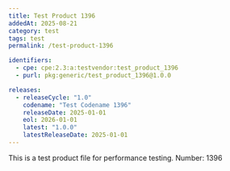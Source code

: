 ```yaml
---
title: Test Product 1396
addedAt: 2025-08-21
category: test
tags: test
permalink: /test-product-1396

identifiers:
  - cpe: cpe:2.3:a:testvendor:test_product_1396
  - purl: pkg:generic/test_product_1396@1.0.0

releases:
  - releaseCycle: "1.0"
    codename: "Test Codename 1396"
    releaseDate: 2025-01-01
    eol: 2026-01-01
    latest: "1.0.0"
    latestReleaseDate: 2025-01-01
---
```


This is a test product file for performance testing. Number: 1396
